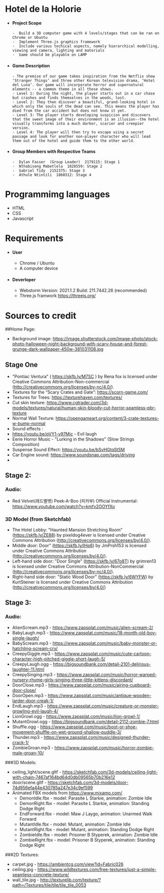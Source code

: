# Hotel de la Holorie

- #### Project Scope 
      -  Build a 3D computer game with 4 levels/stages that can be ran on Chrome or Ubuntu
      -  Implement Three.js graphics framework 
      -  Include various techical aspects, namely hierarchical modelling, viewing and camera, lighting and materials
      -  Game should be playable on LAMP
      
- #### Game Description
      - The premise of our game takes inspiration from the Netflix show ‘Stranger Things’ and three other Korean television drama, ‘Hotel del Luna’. Our game will incorporate horror and supernatural elements -- a common theme in all these shows. 
      - Level 1: During the night, the player starts out in a car chase but crashes and finds themselves in the woods, lost. 
      - Level 2: They then discover a beautiful, grand-looking hotel in which only the souls of the dead can see. This means the player has died from the car accident but does not know it yet. 
      - Level 3: The player starts developing suspicion and discovers that the sweet image of their environment is an illusion--the hotel visually transforms into a much darker, scarier and creepier version.
      - Level 4: The player will then try to escape using a secret passage and look for another non-player character who will lead them out of the hotel and guide them to the other world.
      
- #### Group Members with Respective Teams
      -  Dylan Fasser  (Group Leader)  2179115: Stage 1
      -  Nthabiseng Mabetlela  1828559: Stage 2
      -  Gabriel Tidy  2152375: Stage 3
      -  Athule Ntintili  1860312: Stage 4

 # Programmimg languages
   - HTML
   - CSS
   - Javascript
      
 # Requirements
- #### User
  - Chrome / Ubuntu 
  - A computer device

- #### Deverloper
  - Webstorm Version: 2021.1.2 Build: 211.7442.26 (recommended)
  - Three.js framwork https://threejs.org/
  
# Sources to credit
##Home Page:
- Background image: https://image.shutterstock.com/image-photo/stock-photo-halloween-night-background-with-scary-house-and-forest-grunge-dark-wallpaper-450w-381031108.jpg

## Stage One
- "Pontiac Ventura" ( https://skfb.ly/M7SC ) by Rena fox is licensed under Creative Commons Attribution-Non-commercial (http://creativecommons.org/licenses/by-nc/4.0/).
- Textures for the “Scary Crates and Gate”: https://scorn-game.com/
- Textures for Trees: https://texturehaven.com/textures/
- Cut skin texture: https://www.cgtrader.com/3d-models/textures/natural/human-skin-bloody-cut-horror-seamless-pbr-texture 
- Normal Wall Texture: https://opengameart.org/content/3-crate-textures-w-bump-normal
- Sound effects :
- https://youtu.be/pVY1-v97Mic - Evil laugh
- Eerie Horror Music - "Lurking in the Shadows" (Slow Strings Composition)
- Suspense Sound Effect: https://youtu.be/bSvHGtqStSM
- Car Engine sound:  https://www.soundsnap.com/tags/driving  
- 
 ## Stage 2: 
  ### Audio:
- Red Velvet(레드벨벳) Peek-A-Boo (피카부) Official Instrumental: https://www.youtube.com/watch?v=kmfv2OOYfXo 

### 3D Model (from Sketchfab)
- The Hotel Lobby:
"Haunted Mansion Stretching Room" (https://skfb.ly/ZE88) by pixeldog4ever is licensed under Creative Commons Attribution (http://creativecommons.org/licenses/by/4.0/).
- Middle door: 
Door" (https://skfb.ly/IHp6)  by JmPrsh153 is licensed under Creative Commons Attribution (http://creativecommons.org/licenses/by/4.0/).
- Left-hand side door:
"Door Single" (https://skfb.ly/67o8T) by grimren13 is licensed under Creative Commons Attribution-NonCommercial (http://creativecommons.org/licenses/by-nc/4.0/).
- Right-hand side door:
"Static Wood Door" (https://skfb.ly/6WYFW) by KurtSteiner is licensed under Creative Commons Attribution (http://creativecommons.org/licenses/by/4.0/) 

## Stage 3:
### Audio:
- AlienScream.mp3 - https://www.zapsplat.com/music/alien-scream-2/
- BabyLaugh.mp3 - https://www.zapsplat.com/music/18-month-old-boy-single-laugh/
- BabyScream.mp3 - https://www.zapsplat.com/music/baby-monster-or-hatchling-scream-cry/
- CreepyGiggle.mp3 - https://www.zapsplat.com/music/cute-cartoon-character-high-pitched-giggle-short-laugh-5/
- CreepyLaugh.ogg - https://bigsoundbank.com/detail-2101-delirious-laughter-11.html
- CreepySinging.mp3 - https://www.zapsplat.com/music/horror-warped-nursery-rhyme-girls-singing-three-little-kittens-discordant/
- DoorClose.mp3 - https://www.zapsplat.com/music/airing-cupboard-door-close/
- DoorOpen.mp3 - https://www.zapsplat.com/music/antique-wooden-larder-door-creak-1/
- EndLaugh.mp3 - https://www.zapsplat.com/music/creature-or-monster-growling-evil-laugh-4/
- LionGrowl.ogg - https://www.zapsplat.com/music/lion-growl-1/
- MutantGrowl.ogg - https://bigsoundbank.com/detail-2112-zombie-7.html
- Shuffle.ogg - https://www.zapsplat.com/music/boot-or-shoe-movement-shuffle-on-wet-ground-shallow-puddle-3/
- Thunder.mp3 - https://www.zapsplat.com/music/designed-thunder-crack-1/
- ZombieGroan.mp3 - https://www.zapsplat.com/music/horror-zombie-male-groan-10/

###3D Models:
- ceiling_light/scene.gltf - https://sketchfab.com/3d-models/ceiling-light-with-chain-7467af164bd64d0db09565b70b216e12
- door/scene.gltf - https://sketchfab.com/3d-models/door-74d956efa44e430785a247e34c9ef599
- Animated FBX models from https://www.mixamo.com/ 
  - DemonIdle.fbx - model: Parasite L Starkie, animation: Zombie Idle
  - DemonRight.fbx - model: Parasite L Starkie, animation: Standing Dodge Right
  - EndForward.fbx - model: Maw J Laygo, animation: Unarmed Walk Forward
  - MutantIdle.fbx - model: Mutant, animation: Zombie Idle
  - MutantRight.fbx - model: Mutant, animation: Standing Dodge Right
  - ZombieIdle.fbx - model: Prisoner B Styperek, animation: Zombie Idle
  - ZombieRight.fbx - model: Prisoner B Styperek, animation: Standing Dodge Right

###2D Textures:
- carpet.jpg - https://ambientcg.com/view?id=Fabric026
- ceiling.jpg - https://www.wildtextures.com/free-textures/just-a-simple-seamless-concrete-texture/
- wall_tile.jpg - http://texturelib.com/texture/?path=/Textures/tile/tile/tile_tile_0053
